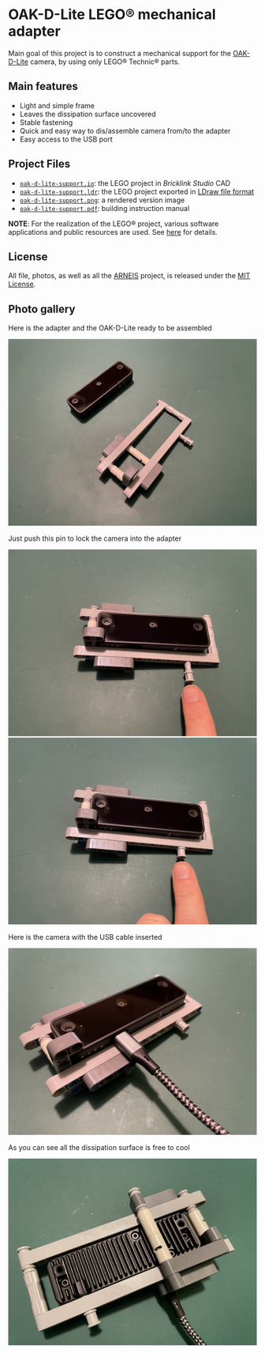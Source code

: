 # OAK-D-Lite LEGO&reg; mechanical adapter

Main goal of this project is to construct a mechanical support for the [OAK-D-Lite](https://docs.luxonis.com/projects/hardware/en/latest/pages/DM9095.html#dm9095) camera, by using only LEGO&reg; Technic&reg; parts.

## Main features

* Light and simple frame
* Leaves the dissipation surface uncovered
* Stable fastening
* Quick and easy way to dis/assemble camera from/to the adapter
* Easy access to the USB port

## Project Files

* [`oak-d-lite-support.io`](https://github.com/B-AROL-O/ARNEIS/raw/main/mocs/studies/camera-support/oak-d-lite-support.io): the LEGO project in _Bricklink Studio_ CAD
* [`oak-d-lite-support.ldr`](https://github.com/B-AROL-O/ARNEIS/raw/main/mocs/studies/camera-support/oak-d-lite-support.ldr): the LEGO project exported in [LDraw file format](https://www.ldraw.org/article/218.html)
* [`oak-d-lite-support.png`](https://github.com/B-AROL-O/ARNEIS/raw/main/mocs/studies/camera-support/oak-d-lite-support.png): a rendered version image
* [`oak-d-lite-support.pdf`](https://github.com/B-AROL-O/ARNEIS/raw/main/mocs/studies/camera-support/oak-d-lite-support.pdf): building instruction manual

**NOTE**:
For the realization of the LEGO® project, various software applications and public resources are used. See [here](https://github.com/B-AROL-O/ARNEIS/blob/main/mocs/studies/README.md) for details.

## License

All file, photos, as well as all the [ARNEIS](https://github.com/B-AROL-O/ARNEIS) project, is released under the [MIT License](https://github.com/B-AROL-O/ARNEIS/blob/main/LICENSE).

## Photo gallery

Here is the adapter and the OAK-D-Lite ready to be assembled

![adapter](https://github.com/B-AROL-O/ARNEIS/raw/main/docs/images/oak-d-lite-lego-support-01.jpg)

Just push this pin to lock the camera into the adapter

![unlocked](https://github.com/B-AROL-O/ARNEIS/raw/main/docs/images/oak-d-lite-lego-support-02.jpg) ![locked](https://github.com/B-AROL-O/ARNEIS/raw/main/docs/images/oak-d-lite-lego-support-03.jpg)

Here is the camera with the USB cable inserted

![front](https://github.com/B-AROL-O/ARNEIS/raw/main/docs/images/oak-d-lite-lego-support-04.jpg)

As you can see all the dissipation surface is free to cool

![back](https://github.com/B-AROL-O/ARNEIS/raw/main/docs/images/oak-d-lite-lego-support-05.jpg)

<!-- EOF -->

